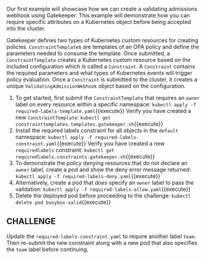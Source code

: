 Our first example will showcase how we can create a validating admissions webhook using Gatekeeper. This example will demonstrate how you can require specific attributes on a Kubernetes object before being accepted into the cluster.

Gatekeeper defines two types of Kubernetes custom resources for creating policies. `ConstraintTemplate`s are templates of an OPA policy and define the parameters needed to consume the template. Once submitted, a `ConstraintTemplate` creates a Kubernetes custom resource based on the included configuration which is called a `Constraint`. A `Constraint` contains the required parameters and what types of Kubernetes events will trigger policy evaluation. Once a `Constraint` is submitted to the cluster, it creates a unique `ValidatingAdmissionWebhook` object based on the configuration.

1. To get started, first submit the `ConstraintTemplate` that requires an `owner` label on every resource within a specific namespace:
   `kubectl apply -f required-labels-template.yaml`{{execute}}
   Verify you have created a new `ConstraintTemplate`:
   `kubectl get constrainttemplates.templates.gatekeeper.sh`{{execute}}
1. Install the required labels constraint for all objects in the `default` namespace:
   `kubectl apply -f required-labels-constraint.yaml`{{execute}}
   Verify you have created a new `requiredlabels` constraint:
   `kubectl get requiredlabels.constraints.gatekeeper.sh`{{execute}}
1. To demonstrate the policy denying resources that do not declare an `owner` label, create a pod and show the deny error message returned:
   `kubectl apply -f required-labels-deny.yaml`{{execute}}
1. Alternatively, create a pod that _does_ specify an `owner` label to pass the validation:
   `kubectl apply -f required-labels-allow.yaml`{{execute}}
1. Delete the deployed pod before proceeding to the challenge:
   `kubectl delete pod busybox-valid`{{execute}}

## CHALLENGE

Update the `required-labels-constraint.yaml` to require another label `team`. Then re-submit the new constraint along with a new pod that also specifies the `team` label before continuing.
